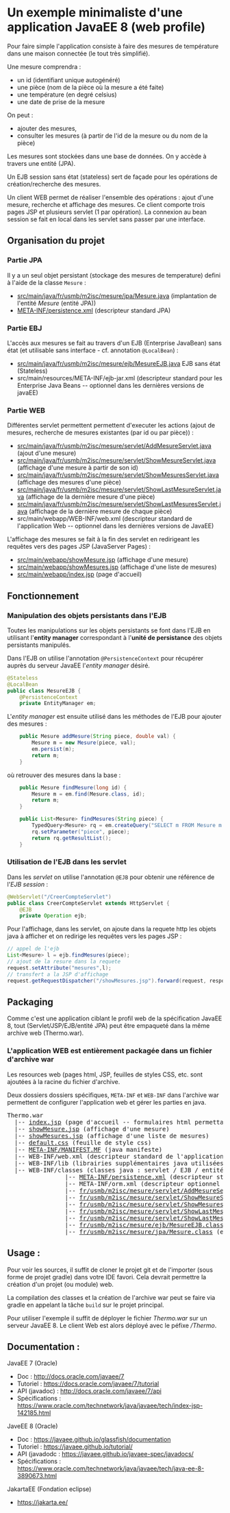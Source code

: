 # Un exemple minimaliste d'une application JavaEE 8 (web profile) #

Pour faire simple l'application consiste à faire des mesures de température dans une maison connectée (le tout très simplifié).

Une mesure comprendra :
- un id (identifiant unique autogénéré)
- une pièce (nom de la pièce où la mesure a été faite)
- une température (en degré celsius)
- une date de prise de la mesure

On peut :
- ajouter des mesures,
- consulter les mesures (à partir de l'id de la mesure ou du nom de la pièce)

Les mesures sont stockées dans une base de données. On y accède à travers une entité (JPA).

Un EJB session sans état (stateless) sert de façade pour les opérations de création/recherche des mesures.

Un client WEB permet de réaliser l'ensemble des opérations : ajout d'une mesure, recherche et affichage des mesures.
Ce client comporte trois pages JSP et plusieurs servlet (1 par opération). La connexion au bean session se fait en local dans les servlet sans passer par une interface.

## Organisation du projet ##

### Partie JPA ###

Il y a un seul objet persistant (stockage des mesures de temperature) defini à l'aide de la classe `Mesure` :  
- <a href="src/main/java/fr/usmb/m2isc/mesure/jpa/Mesure.java" >src/main/java/fr/usmb/m2isc/mesure/jpa/Mesure.java</a> (implantation de l'entité _Mesure_ (entité JPA))
- <a href="src/main/resources/META-INF/persistence.xml" >META-INF/persistence.xml</a> (descripteur standard JPA)

### Partie EBJ ###

L'accès aux mesures se fait au travers d'un EJB (Enterprise JavaBean) sans état (et utilisable sans interface - cf. annotation `@LocalBean`) :  
- <a href="src/main/java/fr/usmb/m2isc/mesure/ejb/MesureEJB.java" >src/main/java/fr/usmb/m2isc/mesure/ejb/MesureEJB.java</a> EJB sans état (Stateless)
- src/main/resources/META-INF/ejb-jar.xml (descripteur standard pour les Enterprise Java Beans -- optionnel dans les dernières versions de javaEE)

### Partie WEB  ###

Différentes servlet permettent permettent d'executer les actions (ajout de mesures, recherche de mesures existantes (par id ou par pièce)) :  
- <a href="src/main/java/fr/usmb/m2isc/mesure/servlet/AddMesureServlet.java" >src/main/java/fr/usmb/m2isc/mesure/servlet/AddMesureServlet.java</a> (ajout d'une mesure)
- <a href="src/main/java/fr/usmb/m2isc/mesure/servlet/ShowMesureServlet.java" >src/main/java/fr/usmb/m2isc/mesure/servlet/ShowMesureServlet.java</a> (affichage d'une mesure à partir de son id)
- <a href="src/main/java/fr/usmb/m2isc/mesure/servlet/ShowMesuresServlet.java" >src/main/java/fr/usmb/m2isc/mesure/servlet/ShowMesuresServlet.java</a> (affichage des mesures d'une pièce)
- <a href="src/main/java/fr/usmb/m2isc/mesure/servlet/ShowLastMesureServlet.java" >src/main/java/fr/usmb/m2isc/mesure/servlet/ShowLastMesureServlet.java</a> (affichage de la dernière mesure d'une pièce)
- <a href="src/main/java/fr/usmb/m2isc/mesure/servlet/ShowLastMesuresServlet.java" >src/main/java/fr/usmb/m2isc/mesure/servlet/ShowLastMesuresServlet.java</a> (affichage de la dernière mesure de chaque pièce)
- src/main/webapp/WEB-INF/web.xml (descripteur standard de l'application Web -- optionnel dans les dernières versions de JavaEE)

L'affichage des mesures se fait à la fin des servlet en redirigeant les requêtes vers des pages JSP (JavaServer Pages) :  
- <a href="src/main/webapp/showMesure.jsp" >src/main/webapp/showMesure.jsp</a> (affichage d'une mesure)
- <a href="src/main/webapp/showMesures.jsp" >src/main/webapp/showMesures.jsp</a> (affichage d'une liste de mesures)
- <a href="src/main/webapp/index.jsp" >src/main/webapp/index.jsp</a> (page d'accueil)

## Fonctionnement ##

### Manipulation des objets persistants dans l'EJB ###

Toutes les manipulations sur les objets persistants se font dans l'EJB en utilisant l'__entity manager__ correspondant à l'__unité de persistance__ des objets persistants manipulés. 

Dans l'EJB on utilise l'annotation `@PersistenceContext` pour récupérer auprès du serveur JavaEE l'_entity manager_ désiré.  

```java
@Stateless
@LocalBean
public class MesureEJB {
	@PersistenceContext
	private EntityManager em;
```

L'_entity manager_ est ensuite utilisé dans les méthodes de l'EJB pour ajouter des mesures :  

```java
	public Mesure addMesure(String piece, double val) {
		Mesure m = new Mesure(piece, val);
		em.persist(m);
		return m;
	}
```

où retrouver des mesures dans la base :  

```java
	public Mesure findMesure(long id) {
		Mesure m = em.find(Mesure.class, id);
		return m;
	}
```
```java
	public List<Mesure> findMesures(String piece) {
		TypedQuery<Mesure> rq = em.createQuery("SELECT m FROM Mesure m WHERE m.piece = :piece ORDER BY m.dateMesure ASC", Mesure.class);
		rq.setParameter("piece", piece);
		return rq.getResultList();
	}
```

### Utilisation de l'EJB dans les servlet ###

Dans les _servlet_ on utilise l'annotation `@EJB` pour obtenir une référence de l'_EJB session_ :

```java
@WebServlet("/CreerCompteServlet")
public class CreerCompteServlet extends HttpServlet {
	@EJB
	private Operation ejb;
```

Pour l'affichage, dans les servlet, on ajoute dans la requete http les objets java à afficher et on redirige les requêtes vers les pages JSP :  

```java
// appel de l'ejb
List<Mesure> l = ejb.findMesures(piece);		
// ajout de la resure dans la requete
request.setAttribute("mesures",l);
// transfert a la JSP d'affichage
request.getRequestDispatcher("/showMesures.jsp").forward(request, response);
```


## Packaging ##

Comme c'est une application ciblant le profil web de la spécification JavaEE 8, tout (Servlet/JSP/EJB/entité JPA) peut être empaqueté dans la même archive web (Thermo.war).

### L'application WEB est entièrement packagée dans un fichier d'archive war ###

Les resources web (pages html, JSP, feuilles de styles CSS, etc. sont ajoutées à la racine du fichier d'archive.

Deux dossiers dossiers spécifiques, `META-INF` et `WEB-INF` dans l'archive war permettent de configurer l'application web et gérer les parties en java.
<pre>
Thermo.war
  |-- <a href="src/main/webapp/index.jsp" >index.jsp</a> (page d'accueil -- formulaires html permettant de d'ajouter ou rechercher des mesures)
  |-- <a href="src/main/webapp/showMesure.jsp" >showMesure.jsp</a> (affichage d'une mesure)
  |-- <a href="src/main/webapp/showMesures.jsp" >showMesures.jsp</a> (affichage d'une liste de mesures)
  |-- <a href="src/main/webapp/default.css" >default.css</a> (feuille de style css)
  |-- <a href="src/main/webapp/META-INF/MANIFEST.MF" >META-INF/MANIFEST.MF</a> (java manifeste)
  |-- WEB-INF/web.xml (descripteur standard de l'application Web -- optionnel dans les dernières versions de JavaEE)
  |-- WEB-INF/lib (librairies supplémentaires java utilisées par les classes java)
  |-- WEB-INF/classes (classes java : servlet / EJB / entités JPA)
                |-- <a href="src/main/resources/META-INF/persistence.xml" >META-INF/persistence.xml</a> (descripteur standard JPA)
                |-- META-INF/orm.xml (descripteur optionnel pour le mapping objet-relationnel -- absent ici)
                |-- <a href="src/main/java/fr/usmb/m2isc/mesure/servlet/AddMesureServlet.java" >fr/usmb/m2isc/mesure/servlet/AddMesureServlet.class</a> (ajout d'une mesure)
                |-- <a href="src/main/java/fr/usmb/m2isc/mesure/servlet/ShowMesureServlet.java" >fr/usmb/m2isc/mesure/servlet/ShowMesureServlet.class</a> (affichage d'une mesure à partir de son id)
                |-- <a href="src/main/java/fr/usmb/m2isc/mesure/servlet/ShowMesuresServlet.java" >fr/usmb/m2isc/mesure/servlet/ShowMesuresServlet.class</a> (affichage des mesures d'une pièce)
                |-- <a href="src/main/java/fr/usmb/m2isc/mesure/servlet/ShowLastMesureServlet.java" >fr/usmb/m2isc/mesure/servlet/ShowLastMesureServlet.class</a> (affichage de la dernière mesure d'une pièce)
                |-- <a href="src/main/java/fr/usmb/m2isc/mesure/servlet/ShowLastMesuresServlet.java" >fr/usmb/m2isc/mesure/servlet/ShowLastMesuresServlet.class</a> (affichage de la dernière mesure de chaque pièce)
                |-- <a href="src/main/java/fr/usmb/m2isc/mesure/ejb/MesureEJB.java" >fr/usmb/m2isc/mesure/ejb/MesureEJB.class</a> (EJB sans état)
                |-- <a href="src/main/java/fr/usmb/m2isc/mesure/jpa/Mesure.java" >fr/usmb/m2isc/mesure/jpa/Mesure.class</a> (entité Mesure (entité JPA))
</pre>

## Usage : ##

Pour voir les sources, il suffit de cloner le projet git et de l'importer (sous forme de projet gradle) dans votre IDE favori. 
Cela devrait permettre la création d'un projet (ou module) web.

La compilation des classes et la création de l'archive war peut se faire via gradle en appelant la tâche `build` sur le projet principal.

Pour utiliser l'exemple il suffit de déployer le fichier _Thermo.war_ sur un serveur JavaEE 8. 
Le client Web est alors déployé avec le péfixe _/Thermo_.

## Documentation : ##

JavaEE 7 (Oracle)
- Doc : http://docs.oracle.com/javaee/7
- Tutoriel : https://docs.oracle.com/javaee/7/tutorial
- API (javadoc) : http://docs.oracle.com/javaee/7/api
- Spécifications : https://www.oracle.com/technetwork/java/javaee/tech/index-jsp-142185.html

JaveEE 8 (Oracle)
- Doc : https://javaee.github.io/glassfish/documentation
- Tutoriel : https://javaee.github.io/tutorial/
- API (javadodc : https://javaee.github.io/javaee-spec/javadocs/
- Spécifications : https://www.oracle.com/technetwork/java/javaee/tech/java-ee-8-3890673.html

JakartaEE (Fondation eclipse)
- https://jakarta.ee/